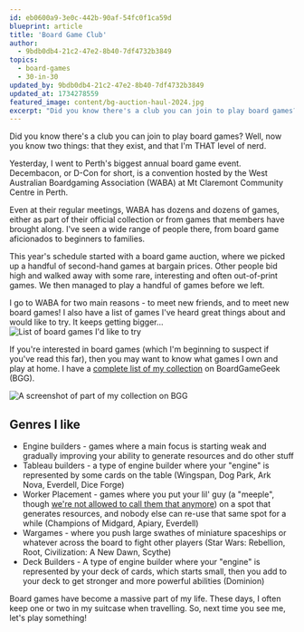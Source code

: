 ```yaml
---
id: eb0600a9-3e0c-442b-90af-54fc0f1ca59d
blueprint: article
title: 'Board Game Club'
author:
  - 9bdb0db4-21c2-47e2-8b40-7df4732b3849
topics:
  - board-games
  - 30-in-30
updated_by: 9bdb0db4-21c2-47e2-8b40-7df4732b3849
updated_at: 1734278559
featured_image: content/bg-auction-haul-2024.jpg
excerpt: "Did you know there's a club you can join to play board games? Well, now you know two things: that they exist, and that I'm THAT level of nerd."
---
```

Did you know there's a club you can join to play board games? Well, now you know two things: that they exist, and that I'm THAT level of nerd. 

Yesterday, I went to Perth's biggest annual board game event. Decembacon, or D-Con for short, is a convention hosted by the West Australian Boardgaming Association (WABA) at Mt Claremont Community Centre in Perth. 

Even at their regular meetings, WABA has dozens and dozens of games, either as part of their official collection or from games that members have brought along. I've seen a wide range of people there, from board game aficionados to beginners to families.

This year's schedule started with a board game auction, where we picked up a handful of second-hand games at bargain prices. Other people bid high and walked away with some rare, interesting and often out-of-print games. We then managed to play a handful of games before we left.

I go to WABA for two main reasons - to meet new friends, and to meet new board games! I also have a list of games I've heard great things about and would like to try. It keeps getting bigger...
![List of board games I'd like to try](/assets/content/board-game-list-example.png "List of board games I'd like to try")

If you're interested in board games (which I'm beginning to suspect if you've read this far), then you may want to know what games I own and play at home. I have a [complete list of my collection](https://boardgamegeek.com/collection/user/hayleybech) on BoardGameGeek (BGG). 

![A screenshot of part of my collection on BGG](/assets/content/bgg-collection-example.png "A screenshot of part of my collection on BGG")

## Genres I like
- Engine builders - games where a main focus is starting weak and gradually improving your ability to generate resources and do other stuff
- Tableau builders - a type of engine builder where your "engine" is represented by some cards on the table (Wingspan, Dog Park, Ark Nova, Everdell, Dice Forge)
- Worker Placement - games where you put your lil' guy (a "meeple", though [we're not allowed to call them that anymore](https://www.pcgamer.com/games/board-games/intellectual-property-law-has-come-for-the-word-meeple/)) on a spot that generates resources, and nobody else can re-use that same spot for a while (Champions of Midgard, Apiary, Everdell)
- Wargames - where you push large swathes of miniature spaceships or whatever across the board to fight other players (Star Wars: Rebellion, Root, Civilization: A New Dawn, Scythe)
- Deck Builders - A type of engine builder where your "engine" is represented by your deck of cards, which starts small, then you add to your deck to get stronger and more powerful abilities (Dominion)

Board games have become a massive part of my life. These days, I often keep one or two in my suitcase when travelling. So, next time you see me, let's play something!